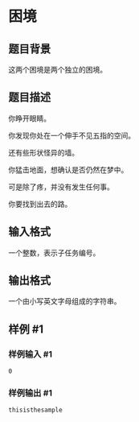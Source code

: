 # 困境

## 题目背景

这两个困境是两个独立的困境。

## 题目描述

你睁开眼睛。

你发现你处在一个伸手不见五指的空间。

还有些形状怪异的墙。

你猛击地面，想确认是否仍然在梦中。

可是除了疼，并没有发生任何事。

你要找到出去的路。

## 输入格式

一个整数，表示子任务编号。

## 输出格式

一个由小写英文字母组成的字符串。

## 样例 #1

### 样例输入 #1

```
0
```

### 样例输出 #1

```
thisisthesample
```
